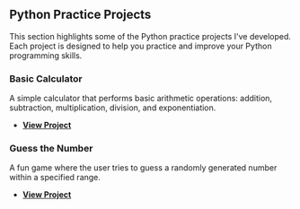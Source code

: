 ## Python Practice Projects

This section highlights some of the Python practice projects I've developed. Each project is designed to help you practice and improve your Python programming skills.

### Basic Calculator

A simple calculator that performs basic arithmetic operations: addition, subtraction, multiplication, division, and exponentiation.

- **[View Project](https://github.com/your-username/basic-calculator)**

### Guess the Number

A fun game where the user tries to guess a randomly generated number within a specified range.

- **[View Project](https://github.com/your-username/guess-the-number)**
